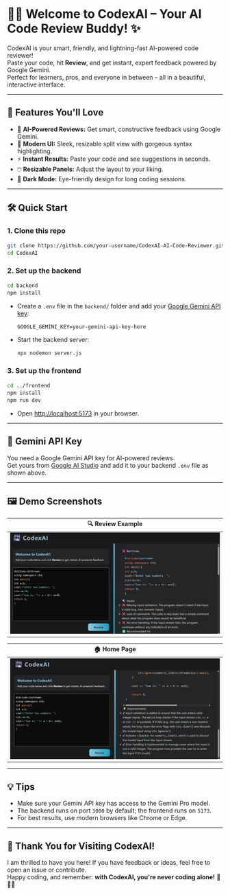 # 🤖✨ Welcome to **CodexAI** – Your AI Code Review Buddy! ✨

CodexAI is your smart, friendly, and lightning-fast AI-powered code reviewer!  
Paste your code, hit **Review**, and get instant, expert feedback powered by Google Gemini.  
Perfect for learners, pros, and everyone in between – all in a beautiful, interactive interface.

---

## 🚀 Features You'll Love

- 🤖 **AI-Powered Reviews:** Get smart, constructive feedback using Google Gemini.
- 🎨 **Modern UI:** Sleek, resizable split view with gorgeous syntax highlighting.
- ⚡ **Instant Results:** Paste your code and see suggestions in seconds.
- 🖱️ **Resizable Panels:** Adjust the layout to your liking.
- 🌙 **Dark Mode:** Eye-friendly design for long coding sessions.

---

## 🛠️ Quick Start

### 1. Clone this repo

```sh
git clone https://github.com/your-username/CodexAI-AI-Code-Reviewer.git
cd CodexAI
```

### 2. Set up the backend

```sh
cd backend
npm install
```

- Create a `.env` file in the `backend/` folder and add your [Google Gemini API key](https://aistudio.google.com/app/apikey):

  ```
  GOOGLE_GEMINI_KEY=your-gemini-api-key-here
  ```

- Start the backend server:
  ```sh
  npx nodemon server.js
  ```

### 3. Set up the frontend

```sh
cd ../frontend
npm install
npm run dev
```

- Open [http://localhost:5173](http://localhost:5173) in your browser.

---

## 🔑 Gemini API Key

You need a Google Gemini API key for AI-powered reviews.  
Get yours from [Google AI Studio](https://aistudio.google.com/app/apikey) and add it to your backend `.env` file as shown above.

---

## 🖼️ Demo Screenshots

| 🔍 Review Example |
|-------------------|
| ![Review](assets/codexai-ss2.png) |

| 🏠 Home Page |
|-------------|
| ![Home](assets/codexai-ss1.png) |

---

## 💡 Tips

- Make sure your Gemini API key has access to the Gemini Pro model.
- The backend runs on port `3000` by default; the frontend runs on `5173`.
- For best results, use modern browsers like Chrome or Edge.

---

## 🤗 Thank You for Visiting CodexAI!

I am thrilled to have you here! If you have feedback or ideas, feel free to open an issue or contribute.  
Happy coding, and remember: **with CodexAI, you're never coding alone!** 🚀🤝✨
